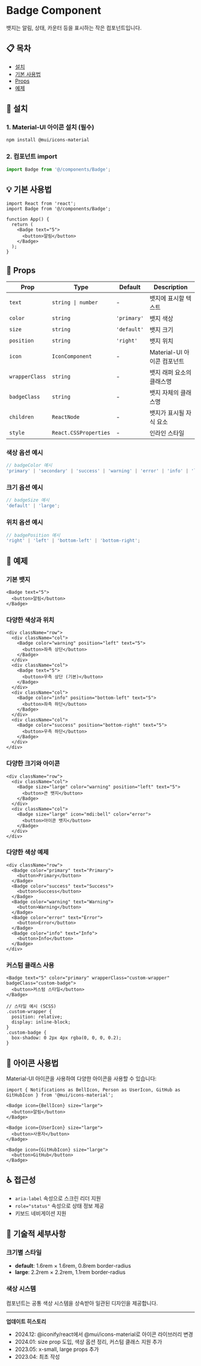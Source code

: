 # Badge Component

뱃지는 알림, 상태, 카운터 등을 표시하는 작은 컴포넌트입니다.

## 📋 목차

- [설치](#설치)
- [기본 사용법](#기본-사용법)
- [Props](#props)
- [예제](#예제)

## 🚀 설치

### 1. Material-UI 아이콘 설치 (필수)

```bash
npm install @mui/icons-material
```

### 2. 컴포넌트 import

```typescript
import Badge from '@/components/Badge';
```

## 💡 기본 사용법

```tsx
import React from 'react';
import Badge from '@/components/Badge';

function App() {
  return (
    <Badge text="5">
      <button>알림</button>
    </Badge>
  );
}
```

## 📝 Props

| Prop           | Type                  | Default     | Description                 |
| -------------- | --------------------- | ----------- | --------------------------- |
| `text`         | `string \| number`    | -           | 뱃지에 표시할 텍스트        |
| `color`        | `string`              | `'primary'` | 뱃지 색상                   |
| `size`         | `string`              | `'default'` | 뱃지 크기                   |
| `position`     | `string`              | `'right'`   | 뱃지 위치                   |
| `icon`         | `IconComponent`       | -           | Material-UI 아이콘 컴포넌트 |
| `wrapperClass` | `string`              | -           | 뱃지 래퍼 요소의 클래스명   |
| `badgeClass`   | `string`              | -           | 뱃지 자체의 클래스명        |
| `children`     | `ReactNode`           | -           | 뱃지가 표시될 자식 요소     |
| `style`        | `React.CSSProperties` | -           | 인라인 스타일               |

### 색상 옵션 예시

```typescript
// badgeColor 예시
'primary' | 'secondary' | 'success' | 'warning' | 'error' | 'info' | 'light' | 'dark';
```

### 크기 옵션 예시

```typescript
// badgeSize 예시
'default' | 'large';
```

### 위치 옵션 예시

```typescript
// badgePosition 예시
'right' | 'left' | 'bottom-left' | 'bottom-right';
```

## 🎨 예제

### 기본 뱃지

```tsx
<Badge text="5">
  <button>알림</button>
</Badge>
```

### 다양한 색상과 위치

```tsx
<div className="row">
  <div className="col">
    <Badge color="warning" position="left" text="5">
      <button>좌측 상단</button>
    </Badge>
  </div>
  <div className="col">
    <Badge text="5">
      <button>우측 상단 (기본)</button>
    </Badge>
  </div>
  <div className="col">
    <Badge color="info" position="bottom-left" text="5">
      <button>좌측 하단</button>
    </Badge>
  </div>
  <div className="col">
    <Badge color="success" position="bottom-right" text="5">
      <button>우측 하단</button>
    </Badge>
  </div>
</div>
```

### 다양한 크기와 아이콘

```tsx
<div className="row">
  <div className="col">
    <Badge size="large" color="warning" position="left" text="5">
      <button>큰 뱃지</button>
    </Badge>
  </div>
  <div className="col">
    <Badge size="large" icon="mdi:bell" color="error">
      <button>아이콘 뱃지</button>
    </Badge>
  </div>
</div>
```

### 다양한 색상 예제

```tsx
<div className="row">
  <Badge color="primary" text="Primary">
    <button>Primary</button>
  </Badge>
  <Badge color="success" text="Success">
    <button>Success</button>
  </Badge>
  <Badge color="warning" text="Warning">
    <button>Warning</button>
  </Badge>
  <Badge color="error" text="Error">
    <button>Error</button>
  </Badge>
  <Badge color="info" text="Info">
    <button>Info</button>
  </Badge>
</div>
```

### 커스텀 클래스 사용

```tsx
<Badge text="5" color="primary" wrapperClass="custom-wrapper" badgeClass="custom-badge">
  <button>커스텀 스타일</button>
</Badge>

// 스타일 예시 (SCSS)
.custom-wrapper {
  position: relative;
  display: inline-block;
}
.custom-badge {
  box-shadow: 0 2px 4px rgba(0, 0, 0, 0.2);
}
```

## 🎯 아이콘 사용법

Material-UI 아이콘을 사용하여 다양한 아이콘을 사용할 수 있습니다:

```tsx
import { Notifications as BellIcon, Person as UserIcon, GitHub as GitHubIcon } from '@mui/icons-material';

<Badge icon={BellIcon} size="large">
  <button>알림</button>
</Badge>

<Badge icon={UserIcon} size="large">
  <button>사용자</button>
</Badge>

<Badge icon={GitHubIcon} size="large">
  <button>GitHub</button>
</Badge>
```

## ♿ 접근성

- `aria-label` 속성으로 스크린 리더 지원
- `role="status"` 속성으로 상태 정보 제공
- 키보드 네비게이션 지원

## 🔧 기술적 세부사항

### 크기별 스타일

- **default**: 1.6rem × 1.6rem, 0.8rem border-radius
- **large**: 2.2rem × 2.2rem, 1.1rem border-radius

### 색상 시스템

컴포넌트는 공통 색상 시스템을 상속받아 일관된 디자인을 제공합니다.

---

**업데이트 히스토리**

- 2024.12: @iconify/react에서 @mui/icons-material로 아이콘 라이브러리 변경
- 2024.01: size prop 도입, 색상 옵션 정리, 커스텀 클래스 지원 추가
- 2023.05: x-small, large props 추가
- 2023.04: 최초 작성
